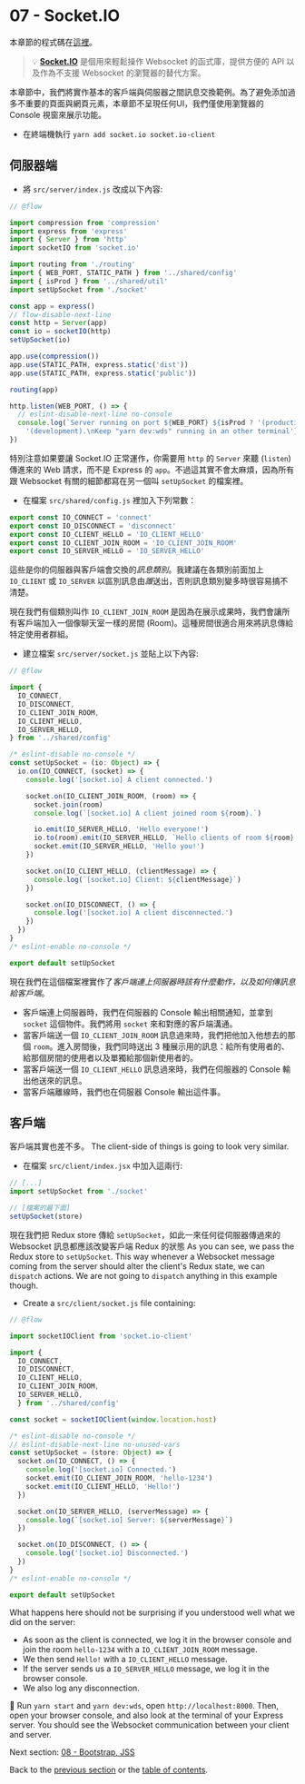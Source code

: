 # 07 - Socket.IO

本章節的程式碼在[這裡](https://github.com/verekia/js-stack-walkthrough/tree/master/07-socket-io)。

> 💡 **[Socket.IO](https://github.com/socketio/socket.io)** 是個用來輕鬆操作 Websocket 的函式庫，提供方便的 API 以及作為不支援 Websocket 的瀏覽器的替代方案。

本章節中，我們將實作基本的客戶端與伺服器之間訊息交換範例。為了避免添加過多不重要的頁面與網頁元素，本章節不呈現任何UI，我們僅使用瀏覽器的 Console 視窗來展示功能。

- 在終端機執行 `yarn add socket.io socket.io-client`

## 伺服器端

- 將 `src/server/index.js` 改成以下內容:

```js
// @flow

import compression from 'compression'
import express from 'express'
import { Server } from 'http'
import socketIO from 'socket.io'

import routing from './routing'
import { WEB_PORT, STATIC_PATH } from '../shared/config'
import { isProd } from '../shared/util'
import setUpSocket from './socket'

const app = express()
// flow-disable-next-line
const http = Server(app)
const io = socketIO(http)
setUpSocket(io)

app.use(compression())
app.use(STATIC_PATH, express.static('dist'))
app.use(STATIC_PATH, express.static('public'))

routing(app)

http.listen(WEB_PORT, () => {
  // eslint-disable-next-line no-console
  console.log(`Server running on port ${WEB_PORT} ${isProd ? '(production)' :
    '(development).\nKeep "yarn dev:wds" running in an other terminal'}.`)
})
```

特別注意如果要讓 Socket.IO 正常運作，你需要用 `http` 的 `Server` 來聽 (`listen`) 傳進來的 Web 請求，而不是 Express 的 `app`。不過這其實不會太麻煩，因為所有跟 Websocket 有關的細節都寫在另一個叫 `setUpSocket` 的檔案裡。

- 在檔案 `src/shared/config.js` 裡加入下列常數：

```js
export const IO_CONNECT = 'connect'
export const IO_DISCONNECT = 'disconnect'
export const IO_CLIENT_HELLO = 'IO_CLIENT_HELLO'
export const IO_CLIENT_JOIN_ROOM = 'IO_CLIENT_JOIN_ROOM'
export const IO_SERVER_HELLO = 'IO_SERVER_HELLO'
```

這些是你的伺服器與客戶端會交換的*訊息類別*。我建議在各類別前面加上 `IO_CLIENT` 或 `IO_SERVER` 以區別訊息由*誰*送出，否則訊息類別變多時很容易搞不清楚。

現在我們有個類別叫作 `IO_CLIENT_JOIN_ROOM` 是因為在展示成果時，我們會讓所有客戶端加入一個像聊天室一樣的房間 (Room)。這種房間很適合用來將訊息傳給特定使用者群組。

- 建立檔案 `src/server/socket.js` 並貼上以下內容:

```js
// @flow

import {
  IO_CONNECT,
  IO_DISCONNECT,
  IO_CLIENT_JOIN_ROOM,
  IO_CLIENT_HELLO,
  IO_SERVER_HELLO,
} from '../shared/config'

/* eslint-disable no-console */
const setUpSocket = (io: Object) => {
  io.on(IO_CONNECT, (socket) => {
    console.log('[socket.io] A client connected.')

    socket.on(IO_CLIENT_JOIN_ROOM, (room) => {
      socket.join(room)
      console.log(`[socket.io] A client joined room ${room}.`)

      io.emit(IO_SERVER_HELLO, 'Hello everyone!')
      io.to(room).emit(IO_SERVER_HELLO, `Hello clients of room ${room}!`)
      socket.emit(IO_SERVER_HELLO, 'Hello you!')
    })

    socket.on(IO_CLIENT_HELLO, (clientMessage) => {
      console.log(`[socket.io] Client: ${clientMessage}`)
    })

    socket.on(IO_DISCONNECT, () => {
      console.log('[socket.io] A client disconnected.')
    })
  })
}
/* eslint-enable no-console */

export default setUpSocket
```

現在我們在這個檔案裡實作了*客戶端連上伺服器時該有什麼動作，以及如何傳訊息給客戶端*。

- 客戶端連上伺服器時，我們在伺服器的 Console 輸出相關通知，並拿到 `socket` 這個物件。我們將用 `socket` 來和對應的客戶端溝通。
- 當客戶端送一個 `IO_CLIENT_JOIN_ROOM` 訊息過來時，我們把他加入他想去的那個 `room`。進入房間後，我們同時送出 3 種展示用的訊息：給所有使用者的、給那個房間的使用者以及單獨給那個新使用者的。
- 當客戶端送一個 `IO_CLIENT_HELLO` 訊息過來時，我們在伺服器的 Console 輸出他送來的訊息。
- 當客戶端離線時，我們也在伺服器 Console 輸出這件事。

## 客戶端

客戶端其實也差不多。
The client-side of things is going to look very similar.

- 在檔案 `src/client/index.jsx` 中加入這兩行:

```js
// [...]
import setUpSocket from './socket'

// [檔案的最下面]
setUpSocket(store)
```

現在我們把 Redux store 傳給 `setUpSocket`，如此一來任何從伺服器傳過來的 Websocket 訊息都應該改變客戶端 Redux 的狀態
As you can see, we pass the Redux store to `setUpSocket`. This way whenever a Websocket message coming from the server should alter the client's Redux state, we can `dispatch` actions. We are not going to `dispatch` anything in this example though.

- Create a `src/client/socket.js` file containing:

```js
// @flow

import socketIOClient from 'socket.io-client'

import {
  IO_CONNECT,
  IO_DISCONNECT,
  IO_CLIENT_HELLO,
  IO_CLIENT_JOIN_ROOM,
  IO_SERVER_HELLO,
  } from '../shared/config'

const socket = socketIOClient(window.location.host)

/* eslint-disable no-console */
// eslint-disable-next-line no-unused-vars
const setUpSocket = (store: Object) => {
  socket.on(IO_CONNECT, () => {
    console.log('[socket.io] Connected.')
    socket.emit(IO_CLIENT_JOIN_ROOM, 'hello-1234')
    socket.emit(IO_CLIENT_HELLO, 'Hello!')
  })

  socket.on(IO_SERVER_HELLO, (serverMessage) => {
    console.log(`[socket.io] Server: ${serverMessage}`)
  })

  socket.on(IO_DISCONNECT, () => {
    console.log('[socket.io] Disconnected.')
  })
}
/* eslint-enable no-console */

export default setUpSocket
```

What happens here should not be surprising if you understood well what we did on the server:

- As soon as the client is connected, we log it in the browser console and join the room `hello-1234` with a `IO_CLIENT_JOIN_ROOM` message.
- We then send `Hello!` with a `IO_CLIENT_HELLO` message.
- If the server sends us a `IO_SERVER_HELLO` message, we log it in the browser console.
- We also log any disconnection.

🏁 Run `yarn start` and `yarn dev:wds`, open `http://localhost:8000`. Then, open your browser console, and also look at the terminal of your Express server. You should see the Websocket communication between your client and server.

Next section: [08 - Bootstrap, JSS](08-bootstrap-jss.md#readme)

Back to the [previous section](06-react-router-ssr-helmet.md#readme) or the [table of contents](https://github.com/verekia/js-stack-from-scratch#table-of-contents).

